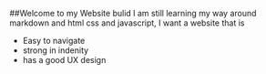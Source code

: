 ##Welcome to my Website bulid
I am still learning my way around markdown and html css and javascript, I want a website that is

- Easy to navigate
- strong in indenity
- has a good UX design
